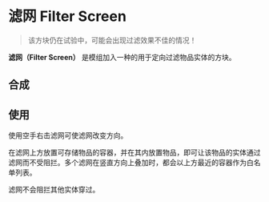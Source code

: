 # 滤网 Filter Screen

> 该方块仍在试验中，可能会出现过滤效果不佳的情况！

**滤网（Filter Screen）**
是模组加入一种的用于定向过滤物品实体的方块。

## 合成

## 使用

使用空手右击滤网可使滤网改变方向。

在滤网上方放置可存储物品的容器，并在其内放置物品，即可让该物品的实体通过滤网而不受阻拦。多个滤网在竖直方向上叠加时，都会以上方最近的容器作为白名单列表。

滤网不会阻拦其他实体穿过。
